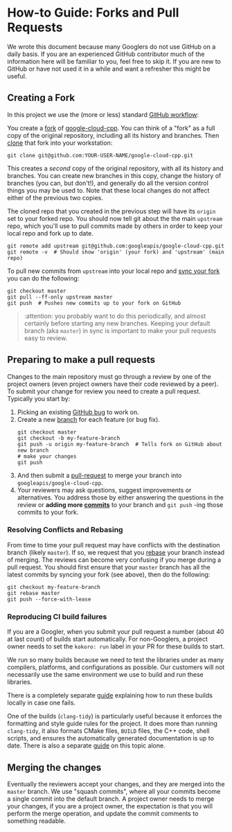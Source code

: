 # How-to Guide: Forks and Pull Requests

We wrote this document because many Googlers do not use GitHub on a daily basis.
If you are an experienced GitHub contributor much of the information here will
be familiar to you, feel free to skip it. If you are new to GitHub or have not
used it in a while and want a refresher this might be useful.

## Creating a Fork

In this project we use the (more or less) standard
[GitHub workflow][workflow-link]:

You create a [fork][fork-link] of [google-cloud-cpp][repo-link]. You can think
of a "fork" as a full copy of the original repository, including all its history
and branches. Then [clone][about-clone] that fork into your workstation:
```console
git clone git@github.com:YOUR-USER-NAME/google-cloud-cpp.git
```

This creates a *second* copy of the original repository, with all its history
and branches. You can create new branches in this copy, change the history of
branches (you can, but don't!), and generally do all the version control things
you may be used to. Note that these local changes do not affect either of the
previous two copies.

The cloned repo that you created in the previous step will have its `origin`
set to your forked repo. You should now tell git about the the main
`upstream` repo, which you'll use to pull commits made by others in order to
keep your local repo and fork up to date.

```console
git remote add upstream git@github.com:googleapis/google-cloud-cpp.git
git remote -v  # Should show 'origin' (your fork) and 'upstream' (main repo)
```


To pull new commits from `upstream` into your local repo and
[sync your fork][syncing-a-fork] you can do the following:

```console
git checkout master
git pull --ff-only upstream master
git push  # Pushes new commits up to your fork on GitHub
```

> :attention: you probably want to do this periodically, and almost certainly
> before starting any new branches. Keeping your default branch (aka `master`)
> in sync is important to make your pull requests easy to review.

## Preparing to make a pull requests

Changes to the main repository must go through a review by one of the project
owners (even project owners have their code reviewed by a peer). To submit your
change for review you need to create a pull request. Typically you start by:

1. Picking an existing [GitHub bug][mastering-issues] to work on.
1. Create a new [branch][about-branches] for each feature (or bug fix).
   ```console
   git checkout master
   git checkout -b my-feature-branch
   git push -u origin my-feature-branch  # Tells fork on GitHub about new branch
   # make your changes
   git push
   ```
1. And then submit a [pull-request][about-pull-requests] to merge your branch
   into `googleapis/google-cloud-cpp`.
1. Your reviewers may ask questions, suggest improvements or alternatives. You
   address those by either answering the questions in the review or
   **adding more [commits][about-commits]** to your branch and `git push` -ing
   those commits to your fork.

### Resolving Conflicts and Rebasing

From time to time your pull request may have conflicts with the destination
branch (likely `master`). If so, we request that you [rebase][about-rebase]
your branch instead of merging. The reviews can become very confusing if you
merge during a pull request. You should first ensure that your `master`
branch has all the latest commits by syncing your fork (see above), then do
the following:

```shell
git checkout my-feature-branch
git rebase master
git push --force-with-lease
```

### Reproducing CI build failures

If you are a Googler, when you submit your pull request a number (about 40 at
last count) of builds start automatically. For non-Googlers, a project owner
needs to set the `kokoro: run` label in your PR for these builds to start.

We run so many builds because we need to test the libraries under as many
compilers, platforms, and configurations as possible. Our customers will not
necessarily use the same environment we use to build and run these libraries.

There is a completely separate [guide](howto-guide-running-ci-builds-locally.md)
explaining how to run these builds locally in case one fails.

One of the builds (`clang-tidy`) is particularly useful because it enforces the
formatting and style guide rules for the project. It does more than running
`clang-tidy`, it also formats CMake files, `BUILD` files, the C++ code, shell
scripts, and ensures the automatically generated documentation is up to date.
There is also a separate [guide](howto-guide-style-guide-and-formatting.md) on
this topic alone.

## Merging the changes

Eventually the reviewers accept your changes, and they are merged into the
`master` branch. We use "squash commits", where all your commits become a single
commit into the default branch. A project owner needs to merge your changes,
if you are a project owner, the expectation is that you will perform the merge
operation, and update the commit comments to something readable.

[workflow-link]: https://guides.github.com/introduction/flow/
[fork-link]: https://guides.github.com/activities/forking/
[repo-link]: https://github.com/googleapis/google-cloud-cpp.git
[mastering-issues]: https://guides.github.com/features/issues/
[about-clone]: https://help.github.com/articles/cloning-a-repository/
[about-branches]: https://help.github.com/articles/about-branches/
[about-pull-requests]: https://help.github.com/articles/about-pull-requests/
[about-commits]: https://help.github.com/desktop/guides/contributing-to-projects/committing-and-reviewing-changes-to-your-project/#about-commits
[about-rebase]: https://help.github.com/articles/about-git-rebase/
[syncing-a-fork]: https://help.github.com/articles/syncing-a-fork/

